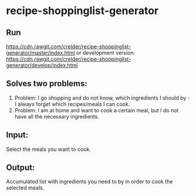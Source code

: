 # recipe-shoppinglist-generator

## Run

<https://cdn.rawgit.com/crelder/recipe-shoppinglist-generator/master/index.html>
or development version:
https://cdn.rawgit.com/crelder/recipe-shoppinglist-generator/develop/index.html

## Solves two problems:
1. Problem: I go shopping and do not know, which ingredients I should by - I always forget which recipes/meals I can cook.
2. Problem: I am at home and want to cook a certain meal, but I do not have all the necessary ingredients.

## Input:
Select the meals you want to cook.

## Output:
Accumulated list with ingredients you need to by in order to cook the selected meals.


